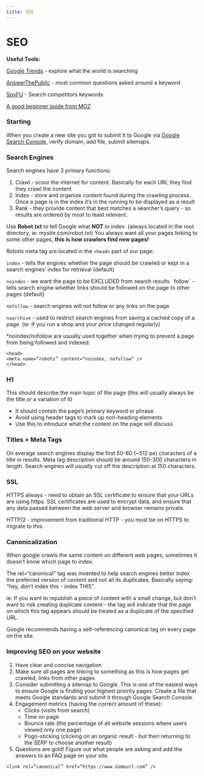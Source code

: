 ```yaml
---
title: SEO
---
```


# SEO

**Useful Tools:**

[Google Trends](https://trends.google.com/trends/?geo=US) - explore what the world is searching

[AnswerThePublic](https://answerthepublic.com/) - most common questions asked around a keyword

[SpyFU](https://www.spyfu.com/) - Search competitors keywords

[A good beginner guide from MOZ](https://moz.com/beginners-guide-to-seo/why-search-engine-marketing-is-necessary)

### Starting
When you create a new site you got to submit it to Google via [Google Search Console](https://search.google.com/search-console/about), verify domain, add file, submit sitemaps.

### Search Engines
Search engines have 3 primary functions:

1) Crawl - scour the internet for content. Basically for each URL they find they crawl the content
2) Index - store and organize content found during the crawling process. Once a page is in the index it’s in the running to be displayed as a result
3) Rank - they provide content that best matches a searcher’s query - so results are ordered by most to least relevant. 

Use **Robot.txt** to tell Google what **NOT** to index. (always located in the root directory, ie: mysite.com/robot.txt)
You always want all your pages linking to some other pages, **this is how crawlers find new pages!**

Robots meta tag are located in the `<head>` part of our page:

`index` - tells the engines whether the page should be crawled or kept in a search engines’ index for retrieval  (default)

`noindex` - we want the page to be EXCLUDED from search results
`
`follow` - tells search engine whether links should be followed on the page to other pages (default)

`nofollow` - search engines will not follow or any links on the page

`noarchive` - used to restrict search engines from saving a cached copy of a page. (ie: if you run a shop and your price changed regularly)

*noindex/nofollow are usually used together when trying to prevent a page from being followed and indexed.

```
<head>
<meta name=“robots” content=“noindex, nofollow” />
</head>
```

### H1
This should describe the main topic of the page (this will usually always be the title or a variation of it)
* It should contain the page’s primary keyword or phrase.
* Avoid using header tags to mark up non-heading elements
* Use this to introduce what the content on the page will discuss

### Titles + Meta Tags
On average search engines display the first 50-60 (~512 px) characters of a title in results.
Meta tag description should be around 150-300 characters in length. Search engines will usually cut off the description at 150 characters.

### SSL
HTTPS always - need to obtain an SSL certificate to ensure that your URLs are using https. SSL certificates are used to encrypt data, and ensure that any data passed between the web server and browser remains private.

HTTP/2 - improvement from traditional HTTP - you must be on HTTPS to migrate to this.

### Canonicalization
When google crawls the same content on different web pages, sometimes it doesn’t know which page to index.

The rel=“canonical” tag was invented to help search engines better index the preferred version of content and not all its duplicates. Basically saying: “hey, don’t index this - index THIS”.

ie: If you want to republish a piece of content with a small change, but don’t want to risk creating duplicate content - the tag will indicate that the page on which this tag appears should be treated as a duplicate of the specified URL.

Google recommends having a self-referencing canonical tag on every page on the site. 

### Improving SEO on your website
1) Have clear and concise navigation
2) Make sure all pages are linking to something as this is how pages get crawled, links from other pages
3) Consider submitting a sitemap to Google. This is one of the easiest ways to ensure Google is finding your highest priority pages. Create a file that meets Google standards and submit it through Google Search Console.
4) Engagement metrics (having the correct amount of these):
    * Clicks (visits from search)
    * Time on page
    * Bounce rate (the percentage of all website sessions where users viewed only one page)
    * Pogo-sticking (clicking on an organic result - but then returning to the SERP to choose another result)
5) Questions are gold! Figure out what people are asking and add the answers to an FAQ page on your site.

`<link rel=“canonical” href=“https://www.someurl.com” />`